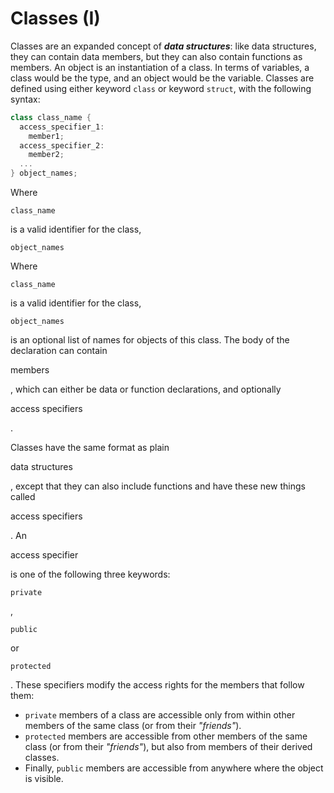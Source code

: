 # Classes (I)

Classes are an expanded concept of ***data structures***: like data structures, they can contain data members, but they can also contain functions as members.
An object is an instantiation of a class. In terms of variables, a class would be the type, and an object would be the variable.
Classes are defined using either keyword `class` or keyword `struct`, with the following syntax:



```c++
class class_name {
  access_specifier_1:
    member1;
  access_specifier_2:
    member2;
  ...
} object_names;
```

Where 

```
class_name
```

 is a valid identifier for the class, 

```
object_names
```

Where 

```
class_name
```

 is a valid identifier for the class, 

```
object_names
```

 is an optional list of names for objects of this class. The body of the declaration can contain 

members

, which can either be data or function declarations, and optionally 

access specifiers

.

Classes have the same format as plain 

data structures

, except that they can also include functions and have these new things called 

access specifiers

. An 

access specifier

 is one of the following three keywords: 

```
private
```

, 

```
public
```

 or 

```
protected
```

. These specifiers modify the access rights for the members that follow them:

- `private` members of a class are accessible only from within other members of the same class (or from their *"friends"*).
- `protected` members are accessible from other members of the same class (or from their *"friends"*), but also from members of their derived classes.
- Finally, `public` members are accessible from anywhere where the object is visible.